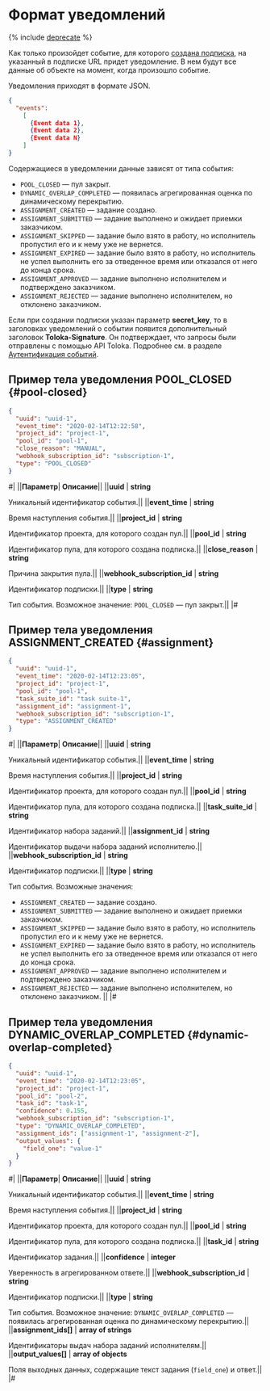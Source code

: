 # Формат уведомлений

{% include [deprecate](../../_includes/deprecate.md) %}

Как только произойдет событие, для которого [создана подписка](put-webhook-subscriptions.md), на указанный в подписке URL придет уведомление. В нем будут все данные об объекте на момент, когда произошло событие.

Уведомления приходят в формате JSON.

```json
{
  "events":
    [
      {Event data 1},
      {Event data 2},
      {Event data N}
    ]
}
```

Содержащиеся в уведомлении данные зависят от типа события:

- `POOL_CLOSED` — пул закрыт.
- `DYNAMIC_OVERLAP_COMPLETED` — появилась агрегированная оценка по динамическому перекрытию.
- `ASSIGNMENT_CREATED` — задание создано.
- `ASSIGNMENT_SUBMITTED` — задание выполнено и ожидает приемки заказчиком.
- `ASSIGNMENT_SKIPPED` — задание было взято в работу, но исполнитель пропустил его и к нему уже не вернется.
- `ASSIGNMENT_EXPIRED` — задание было взято в работу, но исполнитель не успел выполнить его за отведенное время или отказался от него до конца срока.
- `ASSIGNMENT_APPROVED` — задание выполнено исполнителем и подтверждено заказчиком.
- `ASSIGNMENT_REJECTED` — задание выполнено исполнителем, но отклонено заказчиком.

Если при создании подписки указан параметр **secret_key**, то в заголовках уведомлений о событии появится дополнительный заголовок **Toloka-Signature**. Он подтверждает, что запросы были отправлены с помощью API Toloka. Подробнее см. в разделе [Аутентификация событий](authentication.md).

## Пример тела уведомления POOL_CLOSED {#pool-closed}

```json
{
  "uuid": "uuid-1",
  "event_time": "2020-02-14T12:22:58",
  "project_id": "project-1",
  "pool_id": "pool-1",
  "close_reason": "MANUAL",
  "webhook_subscription_id": "subscription-1",
  "type": "POOL_CLOSED"
}
```

#|
||**Параметр**| **Описание**||
||**uuid** | **string**

Уникальный идентификатор события.||
||**event_time** | **string**

Время наступления события.||
||**project_id** | **string**

Идентификатор проекта, для которого создан пул.||
||**pool_id** | **string**

Идентификатор пула, для которого создана подписка.||
||**close_reason** | **string**

Причина закрытия пула.||
||**webhook_subscription_id** | **string**

Идентификатор подписки.||
||**type** | **string**

Тип события.
Возможное значение: `POOL_CLOSED` — пул закрыт.||
|#

## Пример тела уведомления ASSIGNMENT_CREATED {#assignment}

```json
{
  "uuid": "uuid-1",
  "event_time": "2020-02-14T12:23:05",
  "project_id": "project-1",
  "pool_id": "pool-1",
  "task_suite_id": "task suite-1",
  "assignment_id": "assignment-1",
  "webhook_subscription_id": "subscription-1",
  "type": "ASSIGNMENT_CREATED"
}
```

#|
||**Параметр**| **Описание**||
||**uuid** | **string**

Уникальный идентификатор события.||
||**event_time** | **string**

Время наступления события.||
||**project_id** | **string**

Идентификатор проекта, для которого создан пул.||
||**pool_id** | **string**

Идентификатор пула, для которого создана подписка.||
||**task_suite_id** | **string**

Идентификатор набора заданий.||
||**assignment_id** | **string**

Идентификатор выдачи набора заданий исполнителю.||
||**webhook_subscription_id** | **string**

Идентификатор подписки.||
||**type** | **string**

Тип события.
Возможные значения:

- `ASSIGNMENT_CREATED` — задание создано.
- `ASSIGNMENT_SUBMITTED` — задание выполнено и ожидает приемки заказчиком.
- `ASSIGNMENT_SKIPPED` — задание было взято в работу, но исполнитель пропустил его и к нему уже не вернется.
- `ASSIGNMENT_EXPIRED` — задание было взято в работу, но исполнитель не успел выполнить его за отведенное время или отказался от него до конца срока.
- `ASSIGNMENT_APPROVED` — задание выполнено исполнителем и подтверждено заказчиком.
- `ASSIGNMENT_REJECTED` — задание выполнено исполнителем, но отклонено заказчиком.
||
|#

## Пример тела уведомления DYNAMIC_OVERLAP_COMPLETED {#dynamic-overlap-completed}

```json
{
  "uuid": "uuid-1",
  "event_time": "2020-02-14T12:23:05",
  "project_id": "project-1",
  "pool_id": "pool-2",
  "task_id": "task-1",
  "confidence": 0.155,
  "webhook_subscription_id": "subscription-1",
  "type": "DYNAMIC_OVERLAP_COMPLETED",
  "assignment_ids": ["assignment-1", "assignment-2"],
  "output_values": {
    "field_one": "value-1"
  }
}
```

#|
||**Параметр**| **Описание**||
||**uuid** | **string**

Уникальный идентификатор события.||
||**event_time** | **string**

Время наступления события.||
||**project_id** | **string**

Идентификатор проекта, для которого создан пул.||
||**pool_id** | **string**

Идентификатор пула, для которого создана подписка.||
||**task_id** | **string**

Идентификатор задания.||
||**confidence** | **integer**

Уверенность в агрегированном ответе.||
||**webhook_subscription_id** | **string**

Идентификатор подписки.||
||**type** | **string**

Тип события.
Возможное значение: `DYNAMIC_OVERLAP_COMPLETED` — появилась агрегированная оценка по динамическому перекрытию.||
||**assignment_ids[]** | **array of strings**

Идентификаторы выдач набора заданий исполнителям.||
||**output_values[]** | **array of objects**

Поля выходных данных, содержащие текст задания (`field_one`) и ответ.||
|#